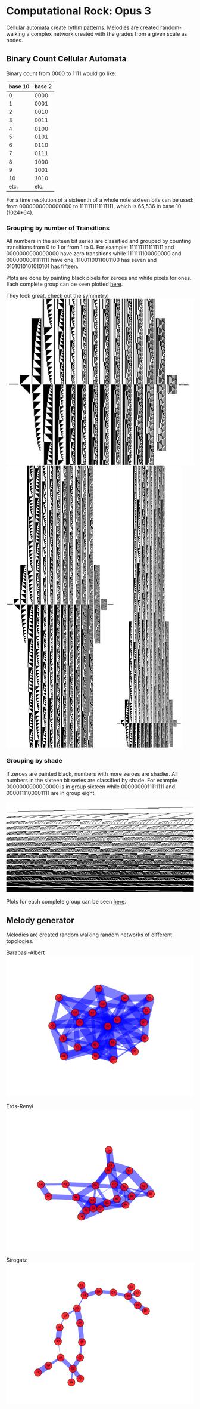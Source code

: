 # Computational Rock: Opus 3

[Cellular automata](automata.py) create [rythm patterns](groove.py).
[Melodies](melody.py) are created random-walking a complex network
created with the grades from a given scale as nodes.

## Binary Count Cellular Automata

Binary count from 0000 to 1111 would go like:

| base 10 | base 2 |
-------|-------|
| 0 | 0000 |
| 1 | 0001 |
| 2 | 0010 |
| 3 | 0011 |
| 4 | 0100 |
| 5 | 0101 |
| 6 | 0110 |
| 7 | 0111 |
| 8 | 1000 |
| 9 | 1001 |
|10 | 1010 |
| etc. | etc. |

For a time resolution of a sixteenth of a whole note sixteen bits can
be used: from 0000000000000000 to 1111111111111111, which is 65,536 in
base 10 (1024*64).



### Grouping by number of Transitions

All numbers in the sixteen bit series are classified and grouped by
counting transitions from 0 to 1 or from 1 to 0. For example:
1111111111111111 and 0000000000000000 have zero transitions while
1111111100000000 and 0000000011111111 have one, 1100110011001100 has
seven and 0101010101010101 has fifteen.

Plots are done by painting black pixels for zeroes and white pixels
for ones. Each complete group can be seen plotted
[here](plots/transition_automata/).

They look great, check out the symmetry!
<img src="plots/transition_automata/transitions_2_1.png">
<img src="plots/transition_automata/transitions_condor.png">
<img src="plots/transition_automata/transitions_ciudad.png">


### Grouping by shade

If zeroes are painted black, numbers with more zeroes are shadier. All
numbers in the sixteen bit series are classified by shade. For example
0000000000000000 is in group sixteen while 0000000011111111 and
0000111100001111 are in group eight.

<img src="plots/shade/aligned_scaled.png">

Plots for each complete group can be seen [here](plots/shade/).





## Melody generator

Melodies are created random walking random networks of different topologies.

Barabasi-Albert
<img src="plots/intervals_barabasi_albert_graph.png">

Erds-Renyi
<img src="plots/intervals_erdos_renyi_graph.png">

Strogatz
<img src="plots/intervals_strogatz_graph.png">
